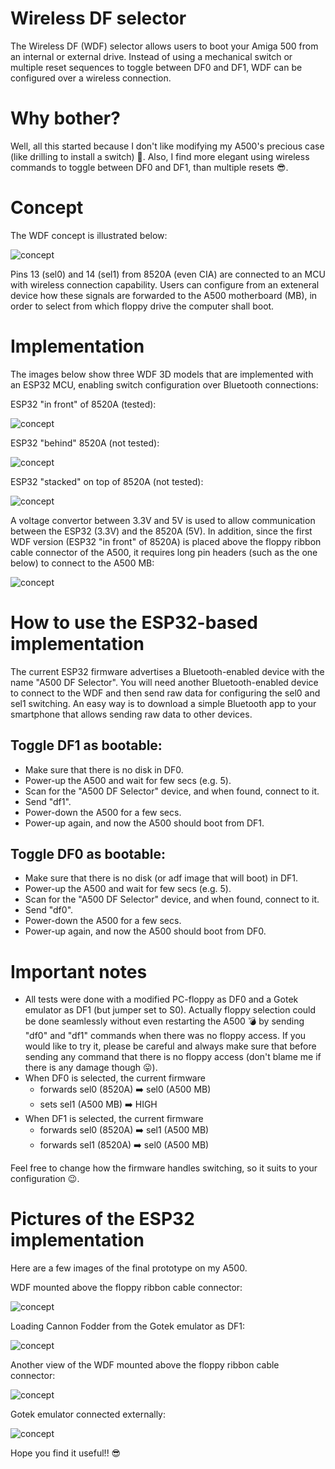 # Wireless DF selector
 The Wireless DF (WDF) selector allows users to boot your Amiga 500 from an internal or external drive. Instead of using a mechanical switch or multiple reset sequences to toggle between DF0 and DF1, WDF can be configured over a wireless connection. 
 
# Why bother?
Well, all this started because I don't like modifying my A500's precious case (like drilling to install a switch) 🙂. Also, I find more elegant using wireless commands to toggle between DF0 and DF1, than multiple resets 😎.
 
# Concept
The WDF concept is illustrated below: 

![concept](/images/concept.png)

Pins 13 (sel0) and 14 (sel1) from 8520A (even CIA) are connected to an MCU with wireless connection capability. Users can configure from an exteneral device how these signals are forwarded to the A500 motherboard (MB), in order to select from which floppy drive the computer shall boot. 

# Implementation
The images below show three WDF 3D models that are implemented with an ESP32 MCU, enabling switch configuration over Bluetooth connections:

ESP32 "in front" of 8520A (tested):

![concept](/images/df_selector_3d_model.png)

ESP32 "behind" 8520A (not tested):

![concept](/images/df_selector_inverted_3d_model.png)

ESP32 "stacked" on top of 8520A (not tested):

![concept](/images/df_selector_stacked_3d_model.png)

A voltage convertor between 3.3V and 5V is used to allow communication between the ESP32 (3.3V) and the 8520A (5V). In addition, since the first WDF version (ESP32 "in front" of 8520A) is placed above the floppy ribbon cable connector of the A500, it requires long pin headers (such as the one below) to connect to the A500 MB:

![concept](/images/long_pin_headers.jpg)

# How to use the ESP32-based implementation
The current ESP32 firmware advertises a Bluetooth-enabled device with the name "A500 DF Selector". You will need another Bluetooth-enabled device to connect to the WDF and then send raw data for configuring the sel0 and sel1 switching. An easy way is to download a simple Bluetooth app to your smartphone that allows sending raw data to other devices. 

## Toggle DF1 as bootable:

* Make sure that there is no disk in DF0.
* Power-up the A500 and wait for few secs (e.g. 5).
* Scan for the "A500 DF Selector" device, and when found, connect to it.
* Send "df1".
* Power-down the A500 for a few secs.
* Power-up again, and now the A500 should boot from DF1.

## Toggle DF0 as bootable:

* Make sure that there is no disk (or adf image that will boot) in DF1.
* Power-up the A500 and wait for few secs (e.g. 5).
* Scan for the "A500 DF Selector" device, and when found, connect to it.
* Send "df0".
* Power-down the A500 for a few secs.
* Power-up again, and now the A500 should boot from DF0.

# Important notes
- All tests were done with a modified PC-floppy as DF0 and a Gotek emulator as DF1 (but jumper set to S0). Actually floppy selection could be done seamlessly without even restarting the A500 💣 by sending "df0" and "df1" commands when there was no floppy access. If you would like to try it, please be careful and always make sure that before sending any command that there is no floppy access (don't blame me if there is any damage though 😛). 
- When DF0 is selected, the current firmware  
  - forwards sel0 (8520A) ➡️ sel0 (A500 MB)
  - sets sel1 (A500 MB) ➡️ HIGH
- When DF1 is selected, the current firmware  
  - forwards sel0 (8520A) ➡️ sel1 (A500 MB)
  - forwards sel1 (8520A) ➡️ sel0 (A500 MB)

Feel free to change how the firmware handles switching, so it suits to your configuration 😉.

# Pictures of the ESP32 implementation
Here are a few images of the final prototype on my A500.

WDF mounted above the floppy ribbon cable connector:

![concept](/images/image1.jpg)

Loading Cannon Fodder from the Gotek emulator as DF1:

![concept](/images/image2.jpg)

Another view of the WDF mounted above the floppy ribbon cable connector:

![concept](/images/image3.jpg)

Gotek emulator connected externally:

![concept](/images/image4.jpg)

Hope you find it useful!! 😎
